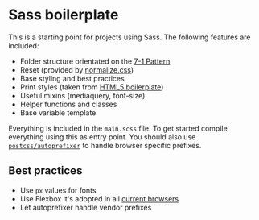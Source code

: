 # Sass boilerplate

This is a starting point for projects using Sass. The following features are included:

* Folder structure orientated on the [7-1 Pattern](http://sass-guidelin.es/#the-7-1-pattern)
* Reset (provided by [normalize.css](https://necolas.github.io/normalize.css/))
* Base styling and best practices
* Print styles (taken from [HTML5 boilerplate](https://html5boilerplate.com/))
* Useful mixins (mediaquery, font-size)
* Helper functions and classes
* Base variable template

Everything is included in the `main.scss` file. To get started compile everything using this as entry point. You should also use [`postcss/autoprefixer`](https://www.google.de/webhp?sourceid=chrome-instant&ion=1&espv=2&ie=UTF-8#q=autoprefixer) to handle browser specific prefixes.

## Best practices

* Use `px` values for fonts
* Use Flexbox it's adopted in all [current browsers](http://caniuse.com/#feat=flexbox)
* Let autoprefixer handle vendor prefixes
